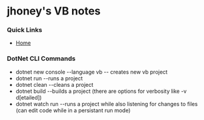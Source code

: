 # jhoney's VB notes #

### Quick Links ###
* [Home](../README.md)

### DotNet CLI Commands ###
* dotnet new console --language vb -- creates new vb project
* dotnet run   --runs a project
* dotnet clean  --cleans a project
* dotnet build  --builds a project (there are options for verbosity like -v d[etailed])
* dotnet watch run --runs a project while also listening for changes to files (can edit code while in a persistant run mode)
<a name="dotnet_cli_commands"></a>
